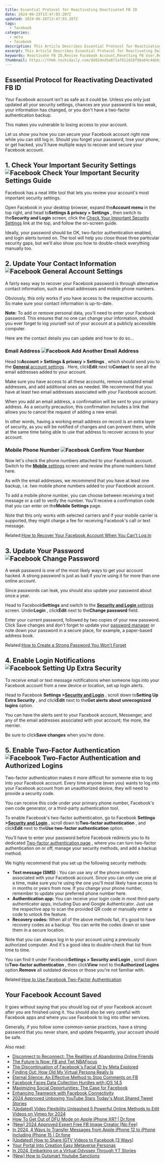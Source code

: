 ```yaml
---
title: Essential Protocol for Reactivating Deactivated FB ID
date: 2024-06-25T13:47:03.207Z
updated: 2024-06-26T13:47:03.207Z
tags:
  - facebook
categories:
  - meta
  - facebook
description: This Article Describes Essential Protocol for Reactivating Deactivated FB ID
excerpt: This Article Describes Essential Protocol for Reactivating Deactivated FB ID
keywords: Reactivate FB ID,Revive Facebook Account,Resetting FB User,Reactivating Fb Profile,Unblocking FB Account,Restart Deactivated FB,Reset Fb Login
thumbnail: https://thmb.techidaily.com/9482ded5e871af812d18f96a64c4deb315943988e9201916667eb608e7a9ffd3.jpg
---
```


## Essential Protocol for Reactivating Deactivated FB ID

 Your Facebook account isn't as safe as it could be. Unless you only just updated all your security settings, chances are your password is too weak, your information has changed, or you don't have a two-factor authentication backup.

This makes you vulnerable to losing access to your account.

 Let us show you how you can secure your Facebook account right now while you can still log in. Should you forget your password, lose your phone, or get hacked, you'll have multiple ways to recover and secure your Facebook account.

## 1\. Check Your Important Security Settings ![Facebook Check Your Important Security Settings Guide](https://static1.makeuseofimages.com/wordpress/wp-content/uploads/2021/12/Facebook-Check-Your-Important-Security-Settings-Guide.jpg)

 Facebook has a neat little tool that lets you review your account's most important security settings.

 Open Facebook in your desktop browser, expand the**Account menu** in the top right, and head to**Settings & privacy > Settings** , then switch to the**Security and Login** screen, click the [Check Your Important Security Settings](https://www.facebook.com/privacy/review/?review%5Fid=573933453011661) link at the top, and follow the on-screen guide.

 Ideally, your password should be OK, two-factor authentication enabled, and login alerts turned on. The tool will help you close those three particular security gaps, but we'll also show you how to double-check everything manually too.

## 2\. Update Your Contact Information ![Facebook General Account Settings](https://static1.makeuseofimages.com/wordpress/wp-content/uploads/2021/12/Facebook-General-Account-Settings.jpg)

 A fairly easy way to recover your Facebook password is through alternative contact information, such as email addresses and mobile phone numbers.

 Obviously, this only works if you have access to the respective accounts. So make sure your contact information is up-to-date.

**Note:** To add or remove personal data, you'll need to enter your Facebook password. This ensures that no one can change your information, should you ever forget to log yourself out of your account at a publicly accessible computer.

Here are the contact details you can update and how to do so...

### Email Address ![Facebook Add Another Email Address](https://static1.makeuseofimages.com/wordpress/wp-content/uploads/2021/12/Facebook-Add-Another-Email-Address.jpg)

 Head to**Account > Settings & privacy > Settings** , which should send you to the [**General** account settings](https://www.facebook.com/settings?tab=account) . Here, click**Edit** next to**Contact** to see all the email addresses added to your account.

 Make sure you have access to all these accounts, remove outdated email addresses, and add additional ones as needed. We recommend that you have at least two email addresses associated with your Facebook account.

 When you add an email address, a confirmation will be sent to your primary address. As a security precaution, this confirmation includes a link that allows you to cancel the request of adding a new email.

 In other words, having a working email address on record is an extra layer of security, as you will be notified of changes and can prevent them, while at the same time being able to use that address to recover access to your account.

### Mobile Phone Number ![Facebook Confirm Your Number](https://static1.makeuseofimages.com/wordpress/wp-content/uploads/2021/12/Facebook-Confirm-Your-Number.jpg)

 Now let's check the phone numbers attached to your Facebook account. Switch to the [**Mobile** settings](https://www.facebook.com/settings?tab=account&section=email&view) screen and review the phone numbers listed here.

 As with the email addresses, we recommend that you have at least one backup, i.e. two mobile phone numbers added to your Facebook account.

 To add a mobile phone number, you can choose between receiving a text message or a call to verify the number. You'll receive a confirmation code that you can enter on the**Mobile Settings** page.

 Note that this only works with selected carriers and if your mobile carrier is supported, they might charge a fee for receiving Facebook's call or text message.

 Related:[How to Recover Your Facebook Account When You Can't Log In](https://www.makeuseof.com/tag/recover-facebook-account-longer-log/)

## 3\. Update Your Password ![Facebook Change Password](https://static1.makeuseofimages.com/wordpress/wp-content/uploads/2021/12/Facebook-Change-Password.jpg)

 A weak password is one of the most likely ways to get your account hacked. A strong password is just as bad if you're using it for more than one online account.

 Since passwords can leak, you should also update your password about once a year.

 Head to Facebook**Settings** and switch to the [**Security and Login** settings](https://www.facebook.com/settings?tab=security&section=browsing&view) screen. Under**Login** , click**Edit** next to the**Change password** field.

 Enter your current password, followed by two copies of your new password. Click Save changes and don't forget to update your [password manager](https://www.makeuseof.com/tag/4-open-source-password-managers-passwords-safe/) or note down your password in a secure place, for example, a paper-based address book.

 Related:[How to Create a Strong Password You Won't Forget](https://www.makeuseof.com/tag/6-tips-for-creating-an-unbreakable-password-that-you-can-remember/)

## 4\. Enable Login Notifications ![Facebook Setting Up Extra Security](https://static1.makeuseofimages.com/wordpress/wp-content/uploads/2021/12/Facebook-Setting-Up-Extra-Security.jpg)

 To receive email or text message notifications when someone logs into your Facebook account from a new device or location, set up login alerts.

 Head to Facebook **Settings >[Security and Login](https://www.facebook.com/settings?tab=security)**  , scroll down to**Setting Up Extra Security** , and click**Edit** next to the**Get alerts about unrecognized logins** option.

 You can have the alerts sent to your Facebook account, Messenger, and any of the email addresses associated with your account; the more, the merrier.

 Be sure to click**Save changes** when you're done.

## 5\. Enable Two-Factor Authentication ![Facebook Two-Factor Authentication and Authorized Logins](https://static1.makeuseofimages.com/wordpress/wp-content/uploads/2021/12/Facebook-Two-Factor-Authentication-and-Authorized-Logins.jpg)

 Two-factor authentication makes it more difficult for someone else to log into your Facebook account. Every time anyone (even you) wants to log into your Facebook account from an unauthorized device, they will need to provide a security code.

 You can receive this code under your primary phone number, Facebook's own code generator, or a third-party authentication tool.

 To enable Facebook's two-factor authentication, go to Facebook **Settings >[Security and Login](https://www.facebook.com/settings?tab=security)**  , scroll down to**Two-factor authentication** , and click**Edit** next to the**Use two-factor authentication** option.

 You'll have to enter your password before Facebook redirects you to its dedicated [Two-factor authentication page](https://www.facebook.com/security/2fac/settings) , where you can turn two-factor authentication on or off, manage your security methods, and add a backup method.

We highly recommend that you set up the following security methods:

* **Text message (SMS)** : You can use any of the phone numbers associated with your Facebook account. Since you can only use one at a time, make sure you're using the one you'll most likely have access to in months or years from now. If you change your phone number, remember to update your preferred phone number here.
* **Authentication app:** You can receive your login code in most third-party authenticator apps, including Duo and Google Authenticator. Just use the respective app to scan the provided QR code or manually enter a code to unlock the feature.
* **Recovery codes:** When all of the above methods fail, it's good to have recovery codes as a backup. You can write the codes down or save them in a secure location.

 Note that you can always log in to your account using a previously authorized computer. And it's a good idea to double-check that list from time to time.

 You can find it under Facebook**Settings > Security and Login** , scroll down to**Two-factor authentication** , then click**View** next to the**Authorized Logins** option.**Remove** all outdated devices or those you're not familiar with.

 Related:[How to Use Facebook Two-Factor Authentication](https://www.makeuseof.com/tag/how-to-use-facebook-login-approvals-code-generator-android/)

## Your Facebook Account Saved

 It goes without saying that you should log out of your Facebook account after you are finished using it. You should also be very careful with Facebook apps and where you use Facebook to log into other services.

 Generally, if you follow some common-sense practices, have a strong password that you never share, and update frequently, your account should be safe.


<ins class="adsbygoogle"
     style="display:block"
     data-ad-format="autorelaxed"
     data-ad-client="ca-pub-7571918770474297"
     data-ad-slot="1223367746"></ins>



<ins class="adsbygoogle"
     style="display:block"
     data-ad-client="ca-pub-7571918770474297"
     data-ad-slot="8358498916"
     data-ad-format="auto"
     data-full-width-responsive="true"></ins>

<span class="atpl-alsoreadstyle">Also read:</span>
<div><ul>
<li><a href="https://facebook.techidaily.com/disconnect-to-reconnect-the-realities-of-abandoning-online-friends/"><u>Disconnect to Reconnect: The Realities of Abandoning Online Friends</u></a></li>
<li><a href="https://facebook.techidaily.com/the-future-is-now-fb-and-twt-nbafocus/"><u>The Future Is Now: FB and Twt NBAFocus</u></a></li>
<li><a href="https://facebook.techidaily.com/the-discontinuation-of-facebooks-facial-id-by-meta-explored/"><u>The Discontinuation of Facebook's Facial ID by Meta Explored</u></a></li>
<li><a href="https://facebook.techidaily.com/finding-out-how-old-my-virtual-persona-really-is/"><u>Finding Out: How Old My Virtual Persona Really Is</u></a></li>
<li><a href="https://facebook.techidaily.com/eternal-silence-an-effective-method-to-stop-comments-on-fb/"><u>Eternal Silence: An Effective Method to Stop Comments on FB</u></a></li>
<li><a href="https://facebook.techidaily.com/facebook-faces-data-collection-hurdles-with-ios-145/"><u>Facebook Faces Data Collection Hurdles with iOS 14.5</u></a></li>
<li><a href="https://facebook.techidaily.com/maximizing-social-opportunities-the-case-for-facebook/"><u>Maximizing Social Opportunities: The Case for Facebook</u></a></li>
<li><a href="https://facebook.techidaily.com/enhancing-teamwork-with-facebook-connectivity/"><u>Enhancing Teamwork with Facebook Connectivity</u></a></li>
<li><a href="https://twitter-videos.techidaily.com/2024-approved-unboxing-youtube-stars-todays-most-shared-tweet-stories/"><u>2024 Approved  Unboxing YouTube Stars  Today's Most Shared Tweet Stories</u></a></li>
<li><a href="https://vimeo-videos.techidaily.com/updated-video-flexibility-unleashed-5-powerful-online-methods-to-edit-videos-on-vimeo-for-2024/"><u>[Updated] Video Flexibility Unleashed  5 Powerful Online Methods to Edit Videos on Vimeo for 2024</u></a></li>
<li><a href="https://techidaily.com/how-to-get-out-of-dfu-mode-on-apple-iphone-xr-drfone-by-drfone-ios-system-repair-ios-system-repair/"><u>How To Get Out of DFU Mode on Apple iPhone XR? | Dr.fone</u></a></li>
<li><a href="https://facebook-video-recording.techidaily.com/new-2024-approved-expert-free-fb-image-creator-no-fee/"><u>[New] 2024 Approved  Expert Free FB Image Creator (No Fee)</u></a></li>
<li><a href="https://iphone-transfer.techidaily.com/in-2024-4-ways-to-transfer-messages-from-apple-iphone-12-to-iphone-including-iphone-15-drfone-by-drfone-transfer-from-ios/"><u>In 2024, 4 Ways to Transfer Messages from Apple iPhone 12 to iPhone Including iPhone 15 | Dr.fone</u></a></li>
<li><a href="https://instagram-videos.techidaily.com/updated-how-to-share-igtv-videos-to-facebook-3-ways/"><u>[Updated] How to Share IGTV Videos to Facebook [3 Ways]</u></a></li>
<li><a href="https://extra-hints.techidaily.com/your-portal-into-creation-easy-metaverse-personas/"><u>Your Portal Into Creation  Easy Metaverse Personas</u></a></li>
<li><a href="https://youtube-videos.techidaily.com/in-2024-embarking-on-a-virtual-odyssey-through-yt-stories/"><u>In 2024, Embarking on a Virtual Odyssey Through YT Stories</u></a></li>
<li><a href="https://youtube-stream.techidaily.com/new-how-to-outsmart-youtube-sanctions/"><u>[New] How to Outsmart Youtube Sanctions</u></a></li>
</ul></div>
